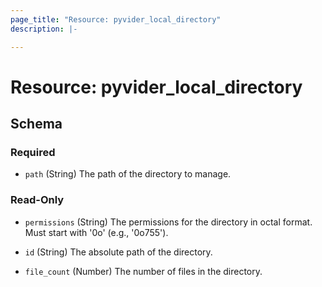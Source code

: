 ```yaml
---
page_title: "Resource: pyvider_local_directory"
description: |-

---
```


# Resource: pyvider_local_directory





## Schema


### Required

- `path` (String) The path of the directory to manage.


### Read-Only

- `permissions` (String) The permissions for the directory in octal format. Must start with '0o' (e.g., '0o755').

- `id` (String) The absolute path of the directory.

- `file_count` (Number) The number of files in the directory.
